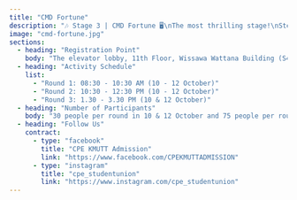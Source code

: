 ```yaml
---
title: "CMD Fortune"
description: "🎶 Stage 3 | CMD Fortune 🖥️\nThe most thrilling stage!\nStep into the role of a \"hacker\" and use basic Linux commands\n(such as ls, cat) to clear each challenge, unlock hidden hints,\nand solve puzzles until you reach the final output 🎯"
image: "cmd-fortune.jpg"
sections:
  - heading: "Registration Point"
    body: "The elevator lobby, 11th Floor, Wissawa Wattana Building (S4)"
  - heading: "Activity Schedule"
    list:
      - "Round 1: 08:30 - 10:30 AM (10 - 12 October)" 
      - "Round 2: 10:30 - 12:30 PM (10 - 12 October)"
      - "Round 3: 1.30 - 3.30 PM (10 & 12 October)"
  - heading: "Number of Participants"
    body: "30 people per round in 10 & 12 October and 75 people per round in 11 Octocer"
  - heading: "Follow Us"
    contract:
      - type: "facebook"
        title: "CPE KMUTT Admission"
        link: "https://www.facebook.com/CPEKMUTTADMISSION"
      - type: "instagram"
        title: "cpe_studentunion"
        link: "https://www.instagram.com/cpe_studentunion"
---
```

